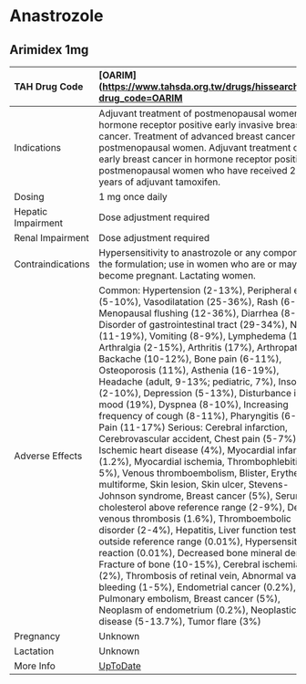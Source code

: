 # Anastrozole

## Arimidex 1mg

| TAH Drug Code      | [OARIM](https://www.tahsda.org.tw/drugs/hissearch.php?drug_code=OARIM                                                                                                                                                                                                                                                                                                                                                                                                                                                                                                                                                                                                                                                                                                                                                                                                                                                                                                                                                                                                                                                                                                                                                                                                                                                                                                                                                    |
|:-------------------|:-------------------------------------------------------------------------------------------------------------------------------------------------------------------------------------------------------------------------------------------------------------------------------------------------------------------------------------------------------------------------------------------------------------------------------------------------------------------------------------------------------------------------------------------------------------------------------------------------------------------------------------------------------------------------------------------------------------------------------------------------------------------------------------------------------------------------------------------------------------------------------------------------------------------------------------------------------------------------------------------------------------------------------------------------------------------------------------------------------------------------------------------------------------------------------------------------------------------------------------------------------------------------------------------------------------------------------------------------------------------------------------------------------------------------|
| Indications        | Adjuvant treatment of postmenopausal women with hormone receptor positive early invasive breast cancer. Treatment of advanced breast cancer in postmenopausal women. Adjuvant treatment of early breast cancer in hormone receptor positive postmenopausal women who have received 2-3 years of adjuvant tamoxifen.                                                                                                                                                                                                                                                                                                                                                                                                                                                                                                                                                                                                                                                                                                                                                                                                                                                                                                                                                                                                                                                                                                      |
| Dosing             | 1 mg once daily                                                                                                                                                                                                                                                                                                                                                                                                                                                                                                                                                                                                                                                                                                                                                                                                                                                                                                                                                                                                                                                                                                                                                                                                                                                                                                                                                                                                          |
| Hepatic Impairment | Dose adjustment required                                                                                                                                                                                                                                                                                                                                                                                                                                                                                                                                                                                                                                                                                                                                                                                                                                                                                                                                                                                                                                                                                                                                                                                                                                                                                                                                                                                                 |
| Renal Impairment   | Dose adjustment required                                                                                                                                                                                                                                                                                                                                                                                                                                                                                                                                                                                                                                                                                                                                                                                                                                                                                                                                                                                                                                                                                                                                                                                                                                                                                                                                                                                                 |
| Contraindications  | Hypersensitivity to anastrozole or any component of the formulation; use in women who are or may become pregnant. Lactating women.                                                                                                                                                                                                                                                                                                                                                                                                                                                                                                                                                                                                                                                                                                                                                                                                                                                                                                                                                                                                                                                                                                                                                                                                                                                                                       |
| Adverse Effects    | Common: Hypertension (2-13%), Peripheral edema (5-10%), Vasodilatation (25-36%), Rash (6-11%), Menopausal flushing (12-36%), Diarrhea (8-9%), Disorder of gastrointestinal tract (29-34%), Nausea (11-19%), Vomiting (8-9%), Lymphedema (10%), Arthralgia (2-15%), Arthritis (17%), Arthropathy, Backache (10-12%), Bone pain (6-11%), Osteoporosis (11%), Asthenia (16-19%), Headache (adult, 9-13%; pediatric, 7%), Insomnia (2-10%), Depression (5-13%), Disturbance in mood (19%), Dyspnea (8-10%), Increasing frequency of cough (8-11%), Pharyngitis (6-14%), Pain (11-17%) Serious: Cerebral infarction, Cerebrovascular accident, Chest pain (5-7%), Ischemic heart disease (4%), Myocardial infarction (1.2%), Myocardial ischemia, Thrombophlebitis (2-5%), Venous thromboembolism, Blister, Erythema multiforme, Skin lesion, Skin ulcer, Stevens-Johnson syndrome, Breast cancer (5%), Serum cholesterol above reference range (2-9%), Deep venous thrombosis (1.6%), Thromboembolic disorder (2-4%), Hepatitis, Liver function tests outside reference range (0.01%), Hypersensitivity reaction (0.01%), Decreased bone mineral density, Fracture of bone (10-15%), Cerebral ischemia (2%), Thrombosis of retinal vein, Abnormal vaginal bleeding (1-5%), Endometrial cancer (0.2%), Pulmonary embolism, Breast cancer (5%), Neoplasm of endometrium (0.2%), Neoplastic disease (5-13.7%), Tumor flare (3%) |
| Pregnancy          | Unknown                                                                                                                                                                                                                                                                                                                                                                                                                                                                                                                                                                                                                                                                                                                                                                                                                                                                                                                                                                                                                                                                                                                                                                                                                                                                                                                                                                                                                  |
| Lactation          | Unknown                                                                                                                                                                                                                                                                                                                                                                                                                                                                                                                                                                                                                                                                                                                                                                                                                                                                                                                                                                                                                                                                                                                                                                                                                                                                                                                                                                                                                  |
| More Info          | [UpToDate](https://www.uptodate.com/contents/anastrozole-drug-information)                                                                                                                                                                                                                                                                                                                                                                                                                                                                                                                                                                                                                                                                                                                                                                                                                                                                                                                                                                                                                                                                                                                                                                                                                                                                                                                                               |

